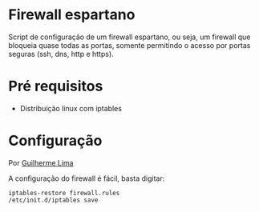 # Firewall espartano

Script de configuração de um firewall espartano, ou seja, um firewall que bloqueia quase todas as portas, somente permitindo o acesso por portas seguras (ssh, dns, http e https).

# Pré requisitos

- Distribuição linux com iptables

# Configuração

Por [Guilherme Lima](https://github.com/gslima)

A configuração do firewall é fácil, basta digitar:

```
iptables-restore firewall.rules
/etc/init.d/iptables save
```
